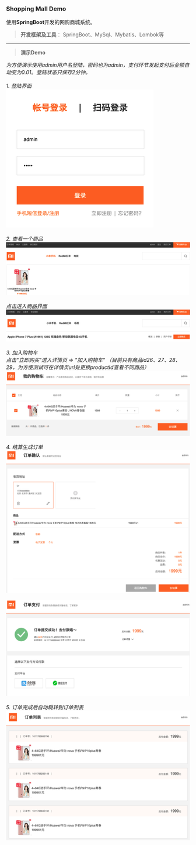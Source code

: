 ### Shopping Mall Demo

使用**SpringBoot**开发的网购商城系统。

>**开发框架及工具**：
SpringBoot、MySql、Mybatis、Lombok等<br>
-----------------------

>**演示Demo**

_为方便演示使用admin用户名登陆，密码也为admin，支付环节发起支付后金额自动变为0.01。登陆状态只保存2分钟。_<br><br>
_1. 登陆界面_ <br>
<img src="demoImages/login.png"/><br><br>
_2. 查看一个商品_ <br>
<img src="demoImages/product.png"/><br><br>
_点击进入商品界面_ <br>
<img src="demoImages/product1.png"/><br><br>
_3. 加入购物车_ <br>
_点击"立即购买"进入详情页 => "加入购物车" （目前只有商品id26、27、28、29，为方便测试可在详情页url处更换productId查看不同商品）_<br>
<img src="demoImages/cart.png"/><br><br>
_4. 结算生成订单_ <br>
<img src="demoImages/pay.png"/><br><br>
<img src="demoImages/pay1.png"/><br><br>
_5. 订单完成后自动跳转到订单列表_ <br>
<img src="demoImages/list.png"/>
